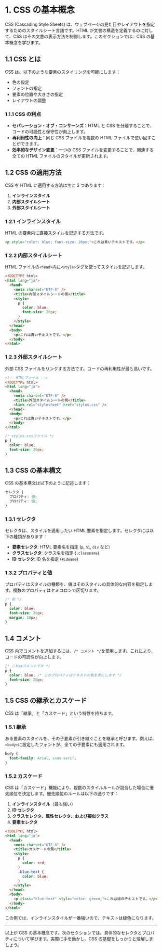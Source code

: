 # 1. CSS の基本概念

CSS (Cascading Style Sheets) は、ウェブページの見た目やレイアウトを指定するためのスタイルシート言語です。HTML が文書の構造を定義するのに対して、CSS はその文書の表示方法を制御します。このセクションでは、CSS の基本概念を学びます。

## 1.1 CSS とは

CSS は、以下のような要素のスタイリングを可能にします：

- 色の設定
- フォントの指定
- 要素の位置や大きさの指定
- レイアウトの調整

### 1.1.1 CSS の利点

- **セパレーション・オブ・コンサーンズ**：HTML と CSS を分離することで、コードの可読性と保守性が向上します。
- **再利用性の向上**：同じ CSS ファイルを複数の HTML ファイルで使い回すことができます。
- **効率的なデザイン変更**：一つの CSS ファイルを変更することで、関連する全ての HTML ファイルのスタイルが更新されます。

## 1.2 CSS の適用方法

CSS を HTML に適用する方法は主に 3 つあります：

1. **インラインスタイル**
2. **内部スタイルシート**
3. **外部スタイルシート**

### 1.2.1 インラインスタイル

HTML の要素内に直接スタイルを記述する方法です。

```html
<p style="color: blue; font-size: 20px;">これは青いテキストです。</p>
```

### 1.2.2 内部スタイルシート

HTML ファイルの`<head>`内に`<style>`タグを使ってスタイルを記述します。

```html
<!DOCTYPE html>
<html lang="ja">
  <head>
    <meta charset="UTF-8" />
    <title>内部スタイルシートの例</title>
    <style>
      p {
        color: blue;
        font-size: 20px;
      }
    </style>
  </head>
  <body>
    <p>これは青いテキストです。</p>
  </body>
</html>
```

### 1.2.3 外部スタイルシート

外部 CSS ファイルをリンクする方法です。コードの再利用性が最も高いです。

```html
<!-- HTMLファイル -->
<!DOCTYPE html>
<html lang="ja">
  <head>
    <meta charset="UTF-8" />
    <title>外部スタイルシートの例</title>
    <link rel="stylesheet" href="styles.css" />
  </head>
  <body>
    <p>これは青いテキストです。</p>
  </body>
</html>
```

```css
/* styles.cssファイル */
p {
  color: blue;
  font-size: 20px;
}
```

## 1.3 CSS の基本構文

CSS の基本構文は以下のように記述します：

```css
セレクタ {
  プロパティ: 値;
  プロパティ: 値;
}
```

### 1.3.1 セレクタ

セレクタは、スタイルを適用したい HTML 要素を指定します。セレクタには以下の種類があります：

- **要素セレクタ**: HTML 要素名を指定 (`p`, `h1`, `div` など)
- **クラスセレクタ**: クラス名を指定 (`.classname`)
- **ID セレクタ**: ID 名を指定 (`#idname`)

### 1.3.2 プロパティと値

プロパティはスタイルの種類を、値はそのスタイルの具体的な内容を指定します。複数のプロパティはセミコロンで区切ります。

```css
/* 例 */
p {
  color: blue;
  font-size: 20px;
  margin: 10px;
}
```

## 1.4 コメント

CSS 内でコメントを追加するには、`/* コメント */`を使用します。これにより、コードの可読性が向上します。

```css
/* これはコメントです */
p {
  color: blue; /* このプロパティはテキストの色を青にします */
  font-size: 20px;
}
```

## 1.5 CSS の継承とカスケード

CSS は「継承」と「カスケード」という特性を持ちます。

### 1.5.1 継承

ある要素のスタイルを、その子要素が引き継ぐことを継承と呼びます。例えば、`<body>`に設定したフォントが、全ての子要素にも適用されます。

```css
body {
  font-family: Arial, sans-serif;
}
```

### 1.5.2 カスケード

CSS は「カスケード」機能により、複数のスタイルルールが競合した場合に優先順位を決定します。優先順位のルールは以下の通りです：

1. **インラインスタイル**（最も強い）
2. **ID セレクタ**
3. **クラスセレクタ、属性セレクタ、および擬似クラス**
4. **要素セレクタ**

```html
<!DOCTYPE html>
<html lang="ja">
  <head>
    <meta charset="UTF-8" />
    <title>カスケードの例</title>
    <style>
      p {
        color: red;
      }
      .blue-text {
        color: blue;
      }
    </style>
  </head>
  <body>
    <p class="blue-text" style="color: green;">これは緑のテキストです。</p>
  </body>
</html>
```

この例では、インラインスタイルが一番強いので、テキストは緑色になります。

---

以上が CSS の基本概念です。次のセクションでは、具体的なセレクタとプロパティについて学びます。実際に手を動かし、CSS の基礎をしっかりと理解しましょう。
